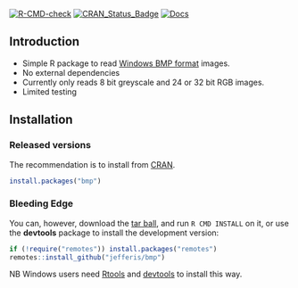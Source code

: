 <!-- badges: start -->
[![R-CMD-check](https://github.com/jefferis/bmp/actions/workflows/R-CMD-check.yaml/badge.svg)](https://github.com/jefferis/bmp/actions/workflows/R-CMD-check.yaml)
[![CRAN_Status_Badge](http://www.r-pkg.org/badges/version/bmp)](https://cran.r-project.org/package=bmp)
[![Docs](https://img.shields.io/badge/docs-100%25-brightgreen.svg)](https://jefferis.github.io/bmp/)
<!-- badges: end -->
  

## Introduction

  * Simple R package to read [Windows BMP format](https://en.wikipedia.org/wiki/BMP_file_format)
  images.
  * No external dependencies
  * Currently only reads 8 bit greyscale and 24 or 32 bit RGB images.
  * Limited testing


## Installation
### Released versions
The recommendation is to install from [CRAN](https://cran.r-project.org/).

```r
install.packages("bmp")
```

### Bleeding Edge
You can, however, download the [tar ball](https://github.com/jefferis/bmp/tarball/master), and run `R CMD INSTALL` on it, or use the **devtools** package to install the development version:

```r
if (!require("remotes")) install.packages("remotes")
remotes::install_github("jefferis/bmp")
```

NB Windows users need [Rtools](https://cran.r-project.org/bin/windows/Rtools/) and [devtools](https://CRAN.R-project.org/package=devtools) to install this way.

